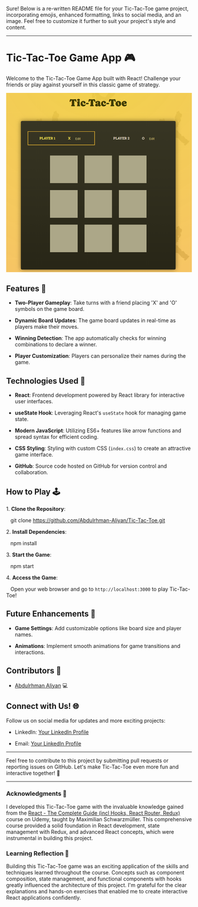 Sure! Below is a re-written README file for your Tic-Tac-Toe game project, incorporating emojis, enhanced formatting, links to social media, and an image. Feel free to customize it further to suit your project's style and content.

---

# Tic-Tac-Toe Game App 🎮

Welcome to the Tic-Tac-Toe Game App built with React! Challenge your friends or play against yourself in this classic game of strategy.

![Tic-Tac-Toe App Preview](tic-tac-toe.png)


## Features 🌟

- **Two-Player Gameplay**: Take turns with a friend placing 'X' and 'O' symbols on the game board.

- **Dynamic Board Updates**: The game board updates in real-time as players make their moves.

- **Winning Detection**: The app automatically checks for winning combinations to declare a winner.

- **Player Customization**: Players can personalize their names during the game.


## Technologies Used 🚀

- **React**: Frontend development powered by React library for interactive user interfaces.

- **useState Hook**: Leveraging React's `useState` hook for managing game state.

- **Modern JavaScript**: Utilizing ES6+ features like arrow functions and spread syntax for efficient coding.

- **CSS Styling**: Styling with custom CSS (`index.css`) to create an attractive game interface.

- **GitHub**: Source code hosted on GitHub for version control and collaboration.


## How to Play 🕹️

1\. **Clone the Repository**:

   git clone https://github.com/Abdulrhman-Aliyan/Tic-Tac-Toe.git


2\. **Install Dependencies**:

   npm install

3\. **Start the Game**:

   npm start

4\. **Access the Game**:

   Open your web browser and go to `http://localhost:3000` to play Tic-Tac-Toe!


## Future Enhancements 🌈

- **Game Settings**: Add customizable options like board size and player names.

- **Animations**: Implement smooth animations for game transitions and interactions.


## Contributors 🌟

- [Abdulrhman Aliyan](https://github.com/Abdulrhman-Aliyan) 💻



## Connect with Us! 🌐

Follow us on social media for updates and more exciting projects:

- LinkedIn: [Your LinkedIn Profile](https://www.linkedin.com/in/abdalrhman-aliyan-b0855416a/)

- Email: [Your LinkedIn Profile](abdulrahmanaliyan@gmail.com)

---

Feel free to contribute to this project by submitting pull requests or reporting issues on GitHub. Let's make Tic-Tac-Toe even more fun and interactive together! 🚀

---

### Acknowledgments 🙏

I developed this Tic-Tac-Toe game with the invaluable knowledge gained from the [React - The Complete Guide (incl Hooks, React Router, Redux)](https://www.udemy.com/course/react-the-complete-guide-incl-redux/) course on Udemy, taught by Maximilian Schwarzmüller. This comprehensive course provided a solid foundation in React development, state management with Redux, and advanced React concepts, which were instrumental in building this project.


### Learning Reflection 🌱

Building this Tic-Tac-Toe game was an exciting application of the skills and techniques learned throughout the course. Concepts such as component composition, state management, and functional components with hooks greatly influenced the architecture of this project. I'm grateful for the clear explanations and hands-on exercises that enabled me to create interactive React applications confidently.
